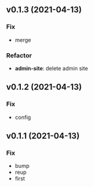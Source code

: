 
## v0.1.3 (2021-04-13)

### Fix

- merge

### Refactor

- **admin-site**: delete admin site

## v0.1.2 (2021-04-13)

### Fix

- config

## v0.1.1 (2021-04-13)

### Fix

- bump
- reup
- first
